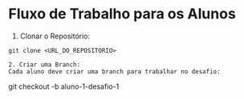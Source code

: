 # Fluxo de Trabalho para os Alunos

1. Clonar o Repositório:

````
git clone <URL_DO_REPOSITORIO>

2. Criar uma Branch:
Cada aluno deve criar uma branch para trabalhar no desafio:

`````
git checkout -b aluno-1-desafio-1